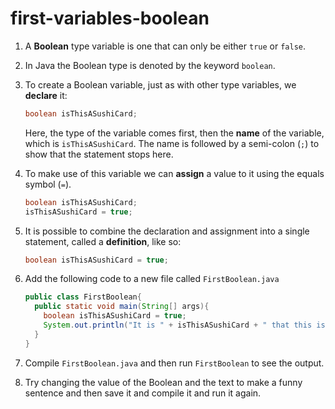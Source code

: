 # first-variables-boolean

1. A **Boolean** type variable is one that can only be either `true` or `false`.
2. In Java the Boolean type is denoted by the keyword `boolean`.
3. To create a Boolean variable, just as with other type variables, we **declare** it:

   ```java
   boolean isThisASushiCard;
   ```

   Here, the type of the variable comes first, then the **name** of the variable, which is `isThisASushiCard`. The name is followed by a semi-colon \(`;`\) to show that the statement stops here.

4. To make use of this variable we can **assign** a value to it using the equals symbol \(`=`\).

   ```java
   boolean isThisASushiCard;
   isThisASushiCard = true;
   ```

5. It is possible to combine the declaration and assignment into a single statement, called a **definition**, like so:

   ```java
   boolean isThisASushiCard = true;
   ```

6. Add the following code to a new file called `FirstBoolean.java`

   ```java
   public class FirstBoolean{
     public static void main(String[] args){
       boolean isThisASushiCard = true;
       System.out.println("It is " + isThisASushiCard + " that this is a sushi card");
     }
   }
   ```

7. Compile `FirstBoolean.java` and then run `FirstBoolean` to see the output.
8. Try changing the value of the Boolean and the text to make a funny sentence and then save it and compile it and run it again.

